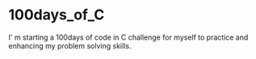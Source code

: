 # 100days_of_C
I' m starting a 100days of code in C challenge for myself to practice and enhancing my problem solving skills.